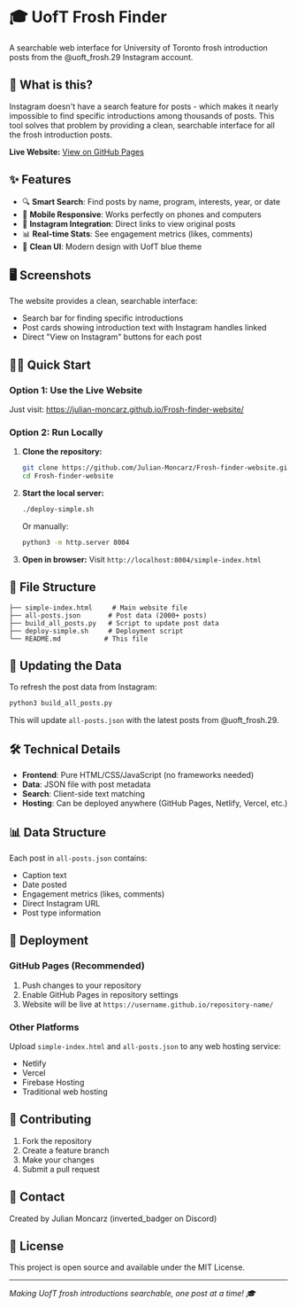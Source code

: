 # 🎓 UofT Frosh Finder

A searchable web interface for University of Toronto frosh introduction posts from the @uoft_frosh.29 Instagram account.

## 🚀 What is this?

Instagram doesn't have a search feature for posts - which makes it nearly impossible to find specific introductions among thousands of posts. This tool solves that problem by providing a clean, searchable interface for all the frosh introduction posts.

**Live Website:** [View on GitHub Pages](https://julian-moncarz.github.io/Frosh-finder-website/)

## ✨ Features

- 🔍 **Smart Search**: Find posts by name, program, interests, year, or date
- 📱 **Mobile Responsive**: Works perfectly on phones and computers
- 🔗 **Instagram Integration**: Direct links to view original posts
- 📊 **Real-time Stats**: See engagement metrics (likes, comments)
- 🎨 **Clean UI**: Modern design with UofT blue theme

## 🖥️ Screenshots

The website provides a clean, searchable interface:
- Search bar for finding specific introductions
- Post cards showing introduction text with Instagram handles linked
- Direct "View on Instagram" buttons for each post

## 🏃‍♂️ Quick Start

### Option 1: Use the Live Website
Just visit: https://julian-moncarz.github.io/Frosh-finder-website/

### Option 2: Run Locally

1. **Clone the repository:**
   ```bash
   git clone https://github.com/Julian-Moncarz/Frosh-finder-website.git
   cd Frosh-finder-website
   ```

2. **Start the local server:**
   ```bash
   ./deploy-simple.sh
   ```
   
   Or manually:
   ```bash
   python3 -m http.server 8004
   ```

3. **Open in browser:**
   Visit `http://localhost:8004/simple-index.html`

## 📁 File Structure

```
├── simple-index.html     # Main website file
├── all-posts.json       # Post data (2000+ posts)
├── build_all_posts.py   # Script to update post data
├── deploy-simple.sh     # Deployment script
└── README.md           # This file
```

## 🔄 Updating the Data

To refresh the post data from Instagram:

```bash
python3 build_all_posts.py
```

This will update `all-posts.json` with the latest posts from @uoft_frosh.29.

## 🛠️ Technical Details

- **Frontend**: Pure HTML/CSS/JavaScript (no frameworks needed)
- **Data**: JSON file with post metadata
- **Search**: Client-side text matching
- **Hosting**: Can be deployed anywhere (GitHub Pages, Netlify, Vercel, etc.)

## 📊 Data Structure

Each post in `all-posts.json` contains:
- Caption text
- Date posted
- Engagement metrics (likes, comments)
- Direct Instagram URL
- Post type information

## 🚀 Deployment

### GitHub Pages (Recommended)
1. Push changes to your repository
2. Enable GitHub Pages in repository settings
3. Website will be live at `https://username.github.io/repository-name/`

### Other Platforms
Upload `simple-index.html` and `all-posts.json` to any web hosting service:
- Netlify
- Vercel
- Firebase Hosting
- Traditional web hosting

## 🤝 Contributing

1. Fork the repository
2. Create a feature branch
3. Make your changes
4. Submit a pull request

## 📧 Contact

Created by Julian Moncarz (inverted_badger on Discord)

## 📝 License

This project is open source and available under the MIT License.

---

*Making UofT frosh introductions searchable, one post at a time! 🎓* 